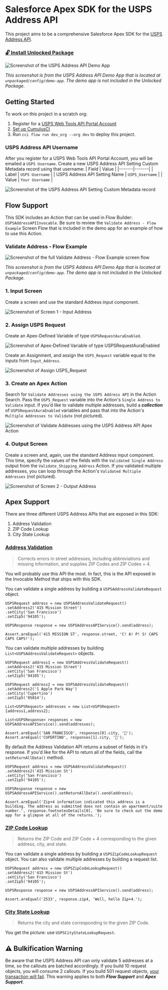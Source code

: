 # Salesforce Apex SDK for the USPS Address API

This project aims to be a comprehensive Salesforce Apex SDK for the [USPS Address API](https://www.usps.com/business/web-tools-apis/address-information-api.htm).

### [🔓 Install Unlocked Package](https://github.com/rygramer/Salesforce-Apex-SDK-for-the-USPS-Address-API/releases)


![Screenshot of the USPS Address API Demo App](images/Validate_Address_LWC_Example.png "USPS Address API Demo App")

*This screenshot is from the USPS Address API Demo App that is located at `unpackaged/config/demo-app`. The demo app is not included in the Unlocked Package.*

## Getting Started

To work on this project in a scratch org:

1. Register for a [USPS Web Tools API Portal Account](https://www.usps.com/business/web-tools-apis/welcome.htm)
2. [Set up CumulusCI](https://cumulusci.readthedocs.io/en/latest/tutorial.html)
3. Run `cci flow run dev_org --org dev` to deploy this project.

### USPS Address API Username

After you register for a USPS Web Tools API Portal Account, you will be emailed a `USPS Username`. Create a new USPS Address API Setting Custom Metadata record using that username:
| Field | Value |
|-------|-------|
| Label | `USPS Username` |
| USPS Address API Setting Name | `USPS_Username` |
| Value | `Your Username` |

![Screenshot of the USPS Address API Setting Custom Metadata record](images/USPS_Address_API_Setting_CMDT_Config.png "USPS Username Configuration")

## Flow Support

This SDK includes an Action that can be used in Flow Builder: `USPSAddressAPIInvocable`. Be sure to review the `Validate Address - Flow Example` Screen Flow that is included in the demo app for an example of how to use this Action.

### Validate Address - Flow Example

![Screenshot of the full Validate Address - Flow Example screen flow](images/Full_Flow_Screenshot.png "Validate Address - Flow Example screen flow")

*This screenshot is from the USPS Address API Demo App that is located at `unpackaged/config/demo-app`. The demo app is not included in the Unlocked Package.*

### 1. Input Screen

Create a screen and use the standard Address input component.

![Screenshot of Screen 1 - Input Address](images/Screen_1_Input_Address.png "Screen 1 - Input Address")

### 2. Assign USPS Request

Create an Apex-Defined Variable of type `USPSRequestAuraEnabled`.

![Screenshot of Apex-Defined Variable of type USPSRequestAuraEnabled](images/USPSRequestAuraEnabled_Variable.png "Apex-Defined Variable of type USPSRequestAuraEnabled")

Create an Assignment, and assign the `USPS_Request` variable equal to the inputs from `Input_Address`.

![Screenshot of Assign USPS_Request](images/Assign_USPS_Request.png "Assign USPS_Request")

### 3. Create an Apex Action

Search for `Validate Addresses using the USPS Address API` in the Action Search. Pass the `USPS_Request` variable into the Action's `Single Address to Validate` input. If you'd like to validate multiple addresses, build a ***collection*** of `USPSRequestAuraEnabled` variables and pass that into the Action's `Multiple Addresses to Validate` (not pictured).

![Screenshot of Validate Addresses using the USPS Address API Apex Action](images/Apex_Action.png "Apex Action")

### 4. Output Screen

Create a screen and, again, use the standard Address input component. This time, specify the values of the fields with the `Validated Single Address` output from the `Validate_Shipping_Address` Action. If you validated multiple addresses, you can loop through the Action's `Validated Multiple Addresses` (not pictured).

![Screenshot of Screen 2 - Output Address](images/Screen_2_Output_Address.png "Screen 2 - Output Address")

## Apex Support

There are three different USPS Address APIs that are exposed in this SDK:
1. Address Validation
2. ZIP Code Lookup
3. City State Lookup

### [Address Validation](https://www.usps.com/business/web-tools-apis/address-information-api.htm#_Toc110511810)

> Corrects errors in street addresses, including abbreviations and missing information, and supplies ZIP Codes and ZIP Codes + 4.

You will probably use this API the most. In fact, this is the API exposed in the Invocable Method that ships with this SDK.

You can validate a single address by building a `USPSAddressValidateRequest` object.
```
USPSRequest address = new USPSAddressValidateRequest()
.setAddress2('415 Mission Street')
.setCity('San Francisco')
.setZip5('94105');

USPSResponse response = new USPSAddressAPIService().send(address);

Assert.areEqual('415 MISSION ST', response.street, 'C! A! P! S! CAPS CAPS CAPS!');
```

You can validate multiple addresses by building `List<USPSAddressValidateRequest>` objects.
```
USPSRequest address1 = new USPSAddressValidateRequest()
.setAddress2('415 Mission Street')
.setCity('San Francisco')
.setZip5('94105');

USPSRequest address2 = new USPSAddressValidateRequest()
.setAddress2('1 Apple Park Way')
.setCity('Cupertino')
.setZip5('95014');

List<USPSRequest> addresses = new List<USPSRequest>{address1,address2};

List<USPSResponse> responses = new USPSAddressAPIService().send(addresses);

Assert.areEqual('SAN FRANCISCO', responses[0].city, '🌉');
Assert.areEqual('CUPERTINO', responses[1].city, '');
```

By default the Address Validation API returns a subset of fields in it's response. If you'd like for the API to return all of the fields, call the `setReturnAllData()` method.
```
USPSRequest address = new USPSAddressValidateRequest()
.setAddress2('415 Mission St')
.setCity('San Francisco')
.setZip5('94105');

USPSResponse response = new USPSAddressAPIService().setReturnAllData().send(address);

Assert.areEqual('Zip+4 information indicated this address is a building. The address as submitted does not contain an apartment/suite number.', response.footnotesDetails[0], 'Be sure to check out the demo app for a glimpse at all of the returns.');
```

### [ZIP Code Lookup](https://www.usps.com/business/web-tools-apis/address-information-api.htm#_Toc110511817)

> Returns the ZIP Code and ZIP Code + 4 corresponding to the given address, city, and state.

You can validate a single address by building a `USPSZipCodeLookupRequest` object. You can also validate multiple addresses by building a request list.
```
USPSRequest address = new USPSZipCodeLookupRequest()
.setAddress2('415 Mission St')
.setCity('San Francisco')
.setZip5('94105');

USPSResponse response = new USPSAddressAPIService().send(address);

Assert.areEqual('2533', response.zip4, 'Well, hello Zip+4.');
```

### [City State Lookup](https://www.usps.com/business/web-tools-apis/address-information-api.htm#_Toc110511824)

> Returns the city and state corresponding to the given ZIP Code.

You get the picture: use `USPSCityStateLookupRequest`.

## ⚠️ Bulkification Warning

Be aware that the USPS Address API can only validate 5 addresses at a time, so the callouts are batched accordingly. If you build 10 request objects, you will consume 2 callouts. If you build 501 request objects, [your transaction will fail](https://developer.salesforce.com/docs/atlas.en-us.apexcode.meta/apexcode/apex_callouts_timeouts.htm). This warning applies to both ***Flow Support*** and ***Apex Support***.